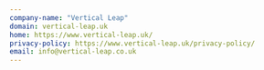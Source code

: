 ```yaml
---
company-name: "Vertical Leap"
domain: vertical-leap.uk
home: https://www.vertical-leap.uk/
privacy-policy: https://www.vertical-leap.uk/privacy-policy/
email: info@vertical-leap.co.uk
---
```




